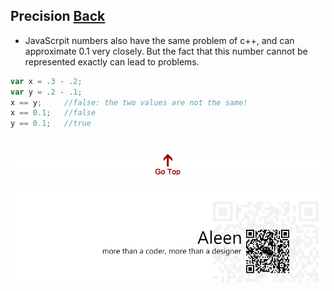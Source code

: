 ## Precision [Back](./../Type.md)

- JavaScrpit numbers also have the same problem of c++, and can approximate 0.1 very closely. But the fact that this number cannot be represented exactly can lead to problems.

```js
var x = .3 - .2;
var y = .2 - .1;
x == y;		//false: the two values are not the same!
x == 0.1;	//false
y == 0.1;	//true
```

<a href="#" style="left:200px;"><img src="./../../../../pic/gotop.png"></a>
=====
<a href="http://aleen42.github.io/" target="_blank" ><img src="./../../../../pic/tail.gif"></a>